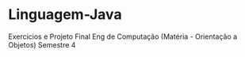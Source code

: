 # Linguagem-Java
 Exercicios e Projeto Final Eng de Computação (Matéria - Orientação a Objetos)  Semestre 4
